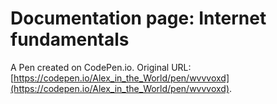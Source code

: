 # Documentation page: Internet fundamentals

A Pen created on CodePen.io. Original URL: [https://codepen.io/Alex_in_the_World/pen/wvvvoxd](https://codepen.io/Alex_in_the_World/pen/wvvvoxd).


